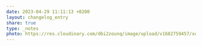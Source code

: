 ```yaml
---
date: 2023-04-29 11:11:13 +0200
layout: changelog_entry
share: true
type: _notes
photo: https://res.cloudinary.com/dbi2zounq/image/upload/v1682759457/xurwx2gqjrujd8ucdcmc.jpg
---
```


